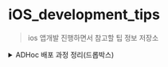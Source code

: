 # iOS_development_tips
> ios 앱개발 진행하면서 참고할 팁 정보 저장소 

<details><summary>ADHoc 배포 과정 정리(드롭박스)</summary>
<p>

1. 프로비저닝 프로파일에 기기 등록 해서 다운로드
2. 드롭박스에 plist 및 ipa 업로드 후 공유 설정 및 공유 주소 복사
3. dl.dropboxusercontent.com/s/주소/app.ipa 로 변환 -> plist에 입력
4. menifest.plist 구성
```xml
<?xml version="1.0" encoding="UTF-8"?>
<!DOCTYPE plist PUBLIC "-//Apple//DTD PLIST 1.0//EN" "http://www.apple.com/DTDs/PropertyList-1.0.dtd">
<plist version="1.0">
<dict>
  <key>items</key>
	<array>
		<dict>
			<key>assets</key>
			<array>
				<dict>
					<key>kind</key>
					<string>software-package</string>
					<key>url</key>
					<string>https://dl.dropboxusercontent.com/s/flfwq685tp1mp5k/Varo.ipa</string>
				</dict>
			</array>
			<key>metadata</key>
			<dict>
				<key>bundle-identifier</key>
				<string>kr.co.wellize.Varo</string>
				<key>bundle-version</key>
				<string>1.0.1</string>
				<key>kind</key>
				<string>software</string>
				<key>title</key>
				<string>Varo</string>
			</dict>
		</dict>
	</array>
</dict>
</plist>
```
5. dl.dropboxusercontent.com/s/주소/manifest.plist 로 변환 -> html에 입력
6. index.html 파일 구성 
```html
<!DOCTYPE HTML>  
<html>  
<head>  
  <meta name="viewport" content="user-scalable=no, width=device-width, initial-scale=1.0, maximum-scale=1.0"/>
  <meta name="apple-mobile-web-app-capable" content="yes" />

  <title>OTA Ad-Hoc 설치 페이지</title>
  <style>
    li {margin: 10px;}
  </style>
</head>  
<body>  
  <ul>
    <li><p>iOS 1.0.1</p></li>
    <li><a href="itms-services://?action=download-manifest&url=https://dl.dropboxusercontent.com/s/주소/manifest.plist">App Install</a></li>
  </ul>
</body> 
</html>
```
6. http://dl.dropboxusercontent.com/s/주소/index.html 로 주소 전달 진행
</p>
</details>


